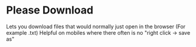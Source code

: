 # Please Download
 
Lets you download files that would normally just open in the browser (For example .txt)
Helpful on mobiles where there often is no "right click -> save as"